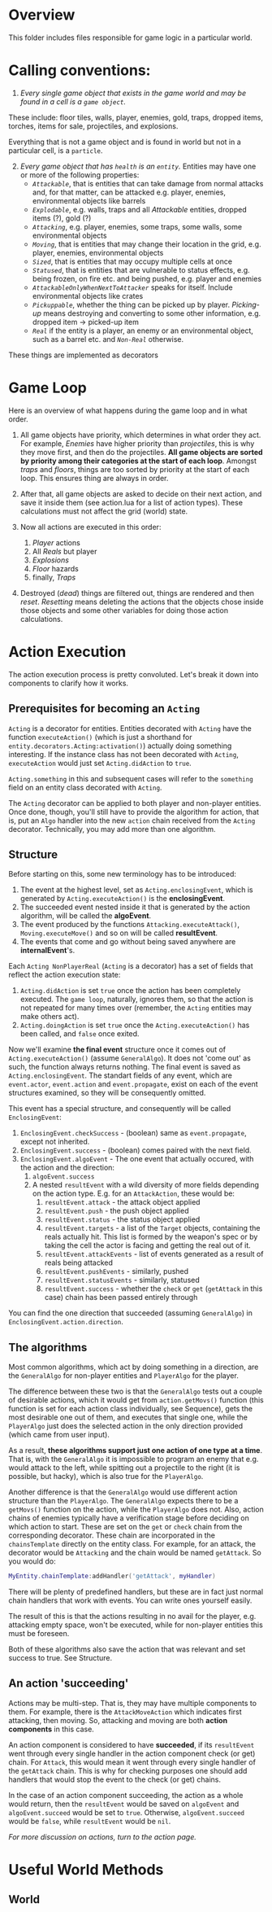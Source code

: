 # Overview
This folder includes files responsible for game logic in a particular world.

# Calling conventions:

1. *Every single game object that exists in the game world and may be found in a cell is a `game object`.*
    
These include: floor tiles, walls, player, enemies, gold, traps, dropped items, torches, items for sale, projectiles, and explosions. 

Everything that is not a game object and is found in world but not in a particular cell, is a `particle`.

2. *Every game object that has `health` is an `entity`.*
Entities may have one or more of the following properties:
    * *`Attackable`*, that is entities that can take damage from normal attacks and, for that matter, can be attacked e.g. player, enemies, environmental objects like barrels
    * *`Explodable`*, e.g. walls, traps and all *Attackable* entities, dropped items (?), gold (?)
    * *`Attacking`*, e.g. player, enemies, some traps, some walls, some environmental objects
    * *`Moving`*, that is entities that may change their location in the grid, e.g. player, enemies, environmental objects
    * *`Sized`*, that is entities that may occupy multiple cells at once
    * *`Statused`*, that is entities that are vulnerable to status effects, e.g. being frozen, on fire etc. and being pushed, e.g. player and enemies
    * *`AttackableOnlyWhenNextToAttacker`* speaks for itself. Include environmental objects like crates
    * *`Pickuppable`*, whether the thing can be picked up by player. *Picking-up* means destroying and converting to some other information, e.g. dropped item -> picked-up item
    * *`Real`* if the entity is a player, an enemy or an environmental object, such as a barrel etc. and *`Non-Real`* otherwise.

These things are implemented as decorators 


# Game Loop

Here is an overview of what happens during the game loop and in what order.

1. All game objects have priority, which determines in what order they act. For example, *Enemies* have higher priority than *projectiles*, this is why they move first, and then do the projectiles. **All game objects are sorted by priority among their categories at the start of each loop**. Amongst *traps* and *floors*, things are too sorted by priority at the start of each loop. This ensures thing are always in order.

2. After that, all game objects are asked to decide on their next action, and save it inside them (see action.lua for a list of action types). These calculations must not affect the grid (world) state.

3. Now all actions are executed in this order:
    1. *Player* actions
    2. All *Reals* but player
    3. *Explosions*
    4. *Floor* hazards
    5. finally, *Traps*

4. Destroyed (*dead*) things are filtered out, things are rendered and then *reset*. *Resetting* means deleting the actions that the objects chose inside those objects and some other variables for doing those action calculations. 


# Action Execution

The action execution process is pretty convoluted. 
Let's break it down into components to clarify how it works.

## Prerequisites for becoming an `Acting`

`Acting` is a decorator for entities. Entities decorated with `Acting` have the function `executeAction()` (which is just a shorthand for `entity.decorators.Acting:activation()`) actually doing something interesting. If the instance class has not been decorated with `Acting`, `executeAction` would just set `Acting.didAction` to `true`. 

`Acting.something` in this and subsequent cases will refer to the `something` field on an entity class decorated with `Acting`.

The `Acting` decorator can be applied to both player and non-player entities. Once done, though, you'll still have to provide the algorithm for action, that is, put an `Algo` handler into the new `action` chain received from the `Acting` decorator. Technically, you may add more than one algorithm.

## Structure

Before starting on this, some new terminology has to be introduced:
1. The event at the highest level, set as `Acting.enclosingEvent`, which is generated by `Acting.executeAction()` is the **enclosingEvent**.
2. The succeeded event nested inside it that is generated by the action algorithm, will be called the **algoEvent**. 
3. The event produced by the functions `Attacking.executeAttack()`, `Moving.executeMove()` and so on will be called **resultEvent**.
4. The events that come and go without being saved anywhere are **internalEvent**'s.

Each `Acting NonPlayerReal` (`Acting` is a decorator) has a set of fields that reflect the action execution state:
1. `Acting.didAction` is set `true` once the action has been completely executed. The `game loop`, naturally, ignores them, so that the action is not repeated for many times over (remember, the `Acting` entities may make others act).
2. `Acting.doingAction` is set `true` once the `Acting.executeAction()` has been called, and `false` once exited.

Now we'll examine **the final event** structure once it comes out of `Acting.executeAction()` (assume `GeneralAlgo`). It does not 'come out' as such, the function always returns nothing. The final event is saved as `Acting.enclosingEvent`. The standart fields of any event, which are `event.actor`, `event.action` and `event.propagate`, exist on each of the event structures examined, so they will be consequently omitted.

This event has a special structure, and consequently will be called `EnclosingEvent`:
1. `EnclosingEvent.checkSuccess` - (boolean) same as `event.propagate`, except not inherited.
2. `EnclosingEvent.success` - (boolean) comes paired with the next field.
3. `EnclosingEvent.algoEvent` - The one event that actually occured, with the action and the direction:
    1. `algoEvent.success`
    2. A nested `resultEvent` with a wild diversity of more fields depending on the action type. E.g. for an `AttackAction`, these would be:
        1. `resultEvent.attack` - the attack object applied
        2. `resultEvent.push` - the push object applied
        3. `resultEvent.status` - the status object applied
        4. `resultEvent.targets` - a list of the `Target` objects, containing the reals actually hit. This list is formed by the weapon's spec or by taking the cell the actor is facing and getting the real out of it.
        5. `resultEvent.attackEvents` - list of events generated as a result of reals being attacked
        6. `resultEvent.pushEvents` - similarly, pushed
        7. `resultEvent.statusEvents` - similarly, statused
        8. `resultEvent.success` - whether the `check` or `get` (`getAttack` in this case) chain has been passed entirely through 

You can find the one direction that succeeded (assuming `GeneralAlgo`) in `EnclosingEvent.action.direction`.

## The algorithms

Most common algorithms, which act by doing something in a direction, are the `GeneralAlgo` for non-player entities and `PlayerAlgo` for the player. 

The difference between these two is that the `GeneralAlgo` tests out a couple of desirable actions, which it would get from `action.getMovs()` function (this function is set for each action class individually, see Sequence), gets the most desirable one out of them, and executes that single one, while the `PlayerAlgo` just does the selected action in the only direction provided (which came from user input). 

As a result, **these algorithms support just one action of one type at a time**. That is, with the `GeneralAlgo` it is impossible to program an enemy that e.g. would attack to the left, while spitting out a projectile to the right (it is possible, but hacky), which is also true for the `PlayerAlgo`.

Another difference is that the `GeneralAlgo` would use different action structure than the `PlayerAlgo`. The `GeneralAlgo` expects there to be a `getMovs()` function on the action, while the `PlayerAlgo` does not. Also, action chains of enemies typically have a verification stage before deciding on which action to start. These are set on the `get` or `check` chain from the corresponding decorator. These chain are incorporated in the `chainsTemplate` directly on the entity class. For example, for an attack, the decorator would be `Attacking` and the chain would be named `getAttack`. So you would do:

```lua
MyEntity.chainTemplate:addHandler('getAttack', myHandler)
```

There will be plenty of predefined handlers, but these are in fact just normal chain handlers that work with events. You can write ones yourself easily.

The result of this is that the actions resulting in no avail for the player, e.g. attacking empty space, won't be executed, while for non-player entities this must be foreseen.

Both of these algorithms also save the action that was relevant and set success to true. See Structure.

## An action 'succeeding'

Actions may be multi-step. That is, they may have multiple components to them. For example, there is the `AttackMoveAction` which indicates first attacking, then moving. So, attacking and moving are both **action components** in this case.

An action component is considered to have **succeeded**, if its `resultEvent` went through every single handler in the action component check (or get) chain. For `Attack`, this would mean it went through every single handler of the `getAttack` chain. This is why for checking purposes one should add handlers that would stop the event to the check (or get) chains. 

In the case of an action component succeeding, the action as a whole would return, then the `resultEvent` would be saved on `algoEvent` and `algoEvent.succeed` would be set to `true`. Otherwise, `algoEvent.succeed` would be `false`, while `resultEvent` would be `nil`. 

*For more discussion on actions, turn to the action page.*

# Useful World Methods

## World